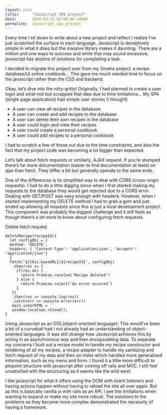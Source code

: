 ```yaml
---
layout: post
title:      "Javascript SPA project"
date:       2020-03-21 02:09:00 +0000
permalink:  javascript_spa_project
---
```



Every time I sit down to write about a new project and reflect I realize I’ve just scratched the surface in each language. Javascript is deceptively simple in what it does but the massive library makes it daunting.  There are a million and one ways to success and while that may sound excessive, javascript has dozens of solutions for completing a task. 

I decided to migrate this project over from my Sinatra project:  a recipe database/UI online cookbook…  This gave me much needed time to focus on the javascript rather than the CSS and backend. 

Okay, let’s dive into the nitty-gritty! Originally, I had planned to create a user login and what-not but scrapped that idea due to time limitations... My SPA (single page application) had simple user stories (I thought)

* A user can view all recipes in the database
* A user can create and add recipes to the database
* A user can delete their own recipes in the database
* A user could login and view their recipes
* A user could create a personal cookbook
* A user could add recipes to a personal cookbook

I had to scratch a few of those out due to the time constraints, and also the fact that my project code was becoming a lot bigger than expected.

Let’s talk about fetch requests or similarly, AJAX  request.  If you’re stumped there’s far more documentation (easier to find documentation at least) on ajax than fetch.  They differ a bit but generally operate to the same ends.  

One of the differences is its simplified way to deal with CORS (cross-origin requests). I had to do a little digging since when I first started making my requests to the database they would get rejected due to a CORS error. Dealing with GET/POST was easy enough with headers.  However,  when I started implementing my DELETE method I had to grab a gem and just ended up allowing all requests since this is just a local development project. This component was probably the biggest challenge and it still feels as though there’s a lot more to know about configuring fetch requests.

Delete fetch request
```
deleteRecipe(recipeId){
  let configObj = {
  method: 'DELETE',
  headers: { 'Content-Type': 'application/json', 'Accepts': 'application/json'}
  }
  fetch(`${this.baseURL}/${recipeId}`, configObj)
   .then(res => {
     if(res.ok) {
       return Promise.resolve('Recipe deleted')
     } else {
       return Promise.reject('An error occured')
     }
   })
   .then(res => console.log(res))
   .catch(err => console.error(err))
   main.innerHTML = ``
   window.location.reload();
}
```

Using Javascript as an OOL(object-oriented language):  This would’ve been a bit of a curveball had I not already had an understanding of object-oriented languages.  It was still strange how Javascript achieves this by acting in an asynchronous way and then encapsulating data. To separate my concerns I built out a recipe model to handle my recipe constructor and rendering of all my recipes, a recipe adapter to handle my sanitizing and fetch request of my data and then an index which handled more generalized information, such as my menu and form.  I found it a little more difficult to pinpoint structure with javascript after coming off rails and MVC.  I  still feel unsatisfied with the structuring as it seems like the wild west. 

I like javascript for what it offers using the DOM with event listeners and having actions happen without having to reload the site all over again.  But as this is basically vanilla js with rails as an API, I see the limitations when wanting to expand or make my site more robust. The solutions to the problems as they became more complex demonstrated the necessity of having a framework.

